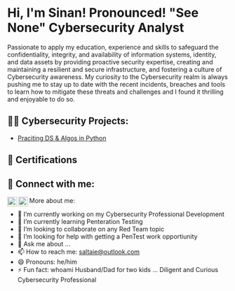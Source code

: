 <h1>Hi, I'm Sinan! Pronounced!  "See None"  Cybersecurity Analyst </h1>

</h2> Passionate to apply my education, experience and skills to safeguard the confidentiality, integrity, and availability of information systems, identity, and data assets by providing proactive security expertise, creating and maintaining a resilient and secure infrastructure, and fostering a culture of Cybersecurity awareness. 
My curiosity to the Cybersecurity realm is always pushing me to stay up to date with the recent incidents, breaches and tools to learn how to mitigate these threats and challenges and I found it thrilling and enjoyable to do so. </h2>

<h2>👨‍💻 Cybersecurity Projects:</h2>


  - [Praciting DS & Algos in Python](https://github.com/joshmadakor1/Algorithms-Practice)

<h2>📃 Certifications</h2>


<h2> 🤳 Connect with me:</h2>

[<img align="left" alt="saltaie | Twitter" width="22px" src="https://cdn.jsdelivr.net/npm/simple-icons@v3/icons/twitter.svg" />][twitter]
[<img align="left" alt="saltaie | LinkedIn" width="22px" src="https://cdn.jsdelivr.net/npm/simple-icons@v3/icons/linkedin.svg" />][linkedin]

[twitter]: https://twitter.com/saltaie_infosec
[linkedin]: https://linkedin.com/in/sinan-al-taie



More about me:

- 🔭 I’m currently working on my Cybersecurity Professional Development
- 🌱 I’m currently learning Penteration Testing
- 👯 I’m looking to collaborate on any Red Team topic
- 🤔 I’m looking for help with getting a PenTest work opportiunity 
- 💬 Ask me about ...
- 📫 How to reach me: saltaie@outlook.com
- 😄 Pronouns: he/him
- ⚡ Fun fact: whoami Husband/Dad for two kids ... Diligent and Curious Cybersecurity Professional  

